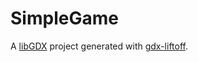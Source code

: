 # SimpleGame

A [libGDX](https://libgdx.com/) project generated with [gdx-liftoff](https://github.com/libgdx/gdx-liftoff).
